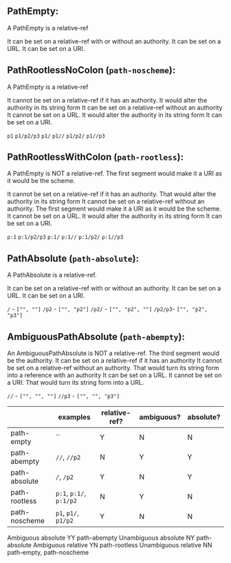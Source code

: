 ## PathEmpty:

A PathEmpty is a relative-ref

It can be set on a relative-ref with or without an authority.
It can be set on a URL.
It can be set on a URI.

## PathRootlessNoColon (`path-noscheme`):

A PathEmpty is a relative-ref

It cannot be set on a relative-ref if it has an authority. It would alter the authority in its
string form
It can be set on a relative-ref without an authority
It cannot be set on a URL. It would alter the authority in its string form
It can be set on a URI.

`p1`
`p1/p2/p3`
`p1/`
`p1//`
`p1/p2/`
`p1//p3`

## PathRootlessWithColon (`path-rootless`):

A PathEmpty is NOT a relative-ref. The first segment would make it a URI as it would be the scheme.

It cannot be set on a relative-ref if it has an authority. That would alter the authority in its
string form
It cannot be set on a relative-ref without an authority. The first segment would make it a URI as it
would be the scheme.
It cannot be set on a URL. It would alter the authority in its string form
It can be set on a URI.

`p:1`
`p:1/p2/p3`
`p:1/`
`p:1//`
`p:1/p2/`
`p:1//p3`

## PathAbsolute (`path-absolute`):

A PathAbsolute is a relative-ref.

It can be set on a relative-ref with or without an authority.
It can be set on a URL.
It can be set on a URI.

`/`     - `["", ""]`
`/p2`   - `["", "p2"]`
`/p2/`  - `["", "p2", ""]`
`/p2/p3`- `["", "p2", "p3"]`

## AmbiguousPathAbsolute (`path-abempty`):

An AmbiguousPathAbsolute is NOT a relative-ref. The third segment would be the authority.
It can be set on a relative-ref if it has an authority
It cannot be set on a relative-ref without an authority. That would turn its string form into a
reference with an authority
It can be set on a URL.
It cannot be set on a URI. That would turn its string form into a URL.

`//`    - `["", "", ""]`
`//p3`  - `["", "", "p3"]`

|               | examples                | relative-ref? | ambiguous? | absolute? |
|---------------|-------------------------|---------------|------------|:----------|
| path-empty    | ``                      | Y             | N          | N         |
| path-abempty  | `//`, `//p2`            | N             | Y          | Y         |
| path-absolute | `/`, `/p2`              | Y             | N          | Y         |
| path-rootless | `p:1`, `p:1/`, `p:1/p2` | N             | Y          | N         |
| path-noscheme | `p1`, `p1/`, `p1/p2`    | Y             | N          | N         |

Ambiguous absolute      YY  path-abempty
Unambiguous absolute    NY  path-absolute
Ambiguous relative      YN  path-rootless
Unambiguous relative    NN  path-empty, path-noscheme
